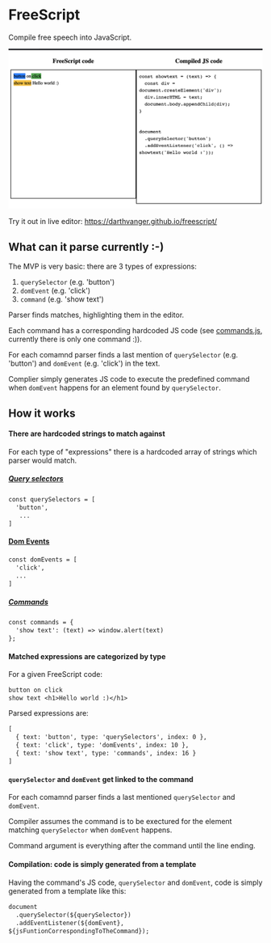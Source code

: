 # FreeScript
Compile free speech into JavaScript.

![compilation demo](freescript.png?raw=true)

Try it out in live editor: https://darthvanger.github.io/freescript/

## What can it parse currently :-)
The MVP is very basic: there are 3 types of expressions:
1. `querySelector` (e.g. 'button')
2. `domEvent` (e.g. 'click')
3. `command` (e.g. 'show text')

Parser finds matches, highlighting them in the editor.

Each command has a corresponding hardcoded JS code  (see  [commands.js]( https://github.com/DarthVanger/freescript/blob/master/commands.js), currently there is only one command :)).

For each comamnd parser finds a last mention of `querySelector` (e.g. 'button') and `domEvent` (e.g. 'click')  in the text.

Complier simply generates JS code to execute the predefined command when `domEvent` happens for an element found by `querySelector`.

## How it works

#### There are hardcoded strings to match against
For each type of "expressions" there is a hardcoded array of strings which parser would match.

##### [Query selectors](https://github.com/DarthVanger/freescript/blob/master/querySelectors.js)
```
const querySelectors = [
  'button',
   ...
]
```

#### [Dom Events](https://github.com/DarthVanger/freescript/blob/master/domEvents.js)
```
const domEvents = [
  'click',
  ...
]
```

##### [Commands](https://github.com/DarthVanger/freescript/blob/master/commands.js)
```
const commands = {
  'show text': (text) => window.alert(text)
};
```

#### Matched expressions are categorized by type
For a given FreeScript code:
```
button on click
show text <h1>Hello world :)</h1>
```

Parsed expressions are:
```
[
  { text: 'button', type: 'querySelectors', index: 0 },
  { text: 'click', type: 'domEvents', index: 10 },
  { text: 'show text', type: 'commands', index: 16 }
]
```

#### `querySelector` and `domEvent` get linked to the command

For each comamnd parser finds a last mentioned `querySelector` and `domEvent`.

Compiler assumes the command is to be exectured for the element matching `querySelector` when `domEvent` happens.

Command argument is everything after the command until the line ending. 

#### Compilation: code is simply generated from a template

Having the command's JS code, `querySelector` and `domEvent`, code is simply generated from a template like this:

```
document
  .querySelector(${querySelector})
  .addEventListener(${domEvent}, ${jsFuntionCorrespondingToTheCommand});
```
